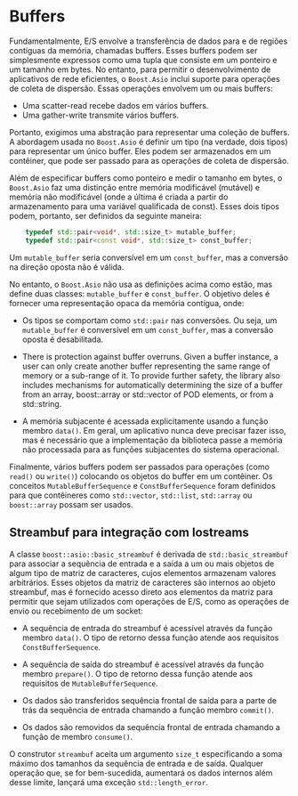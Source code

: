 # Buffers

Fundamentalmente, E/S envolve a transferência de dados para e de regiões contíguas da memória, chamadas buffers. Esses buffers podem ser simplesmente expressos como uma tupla que consiste em um ponteiro e um tamanho em bytes. No entanto, para permitir o desenvolvimento de aplicativos de rede eficientes, o `Boost.Asio` inclui suporte para operações de coleta de dispersão. Essas operações envolvem um ou mais buffers:

* Uma scatter-read recebe dados em vários buffers.
* Uma gather-write transmite vários buffers.

Portanto, exigimos uma abstração para representar uma coleção de buffers. A abordagem usada no `Boost.Asio` é definir um tipo (na verdade, dois tipos) para representar um único buffer. Eles podem ser armazenados em um contêiner, que pode ser passado para as operações de coleta de dispersão.

Além de especificar buffers como ponteiro e medir o tamanho em bytes, o `Boost.Asio` faz uma distinção entre memória modificável (mutável) e memória não modificável (onde a última é criada a partir do armazenamento para uma variável qualificada de const). Esses dois tipos podem, portanto, ser definidos da seguinte maneira:

```cpp
    typedef std::pair<void*, std::size_t> mutable_buffer;
    typedef std::pair<const void*, std::size_t> const_buffer;
```

Um `mutable_buffer` seria conversível em um `const_buffer`, mas a conversão na direção oposta não é válida.

No entanto, o `Boost.Asio` não usa as definições acima como estão, mas define duas classes: `mutable_buffer` e `const_buffer`. O objetivo deles é fornecer uma representação opaca da memória contígua, onde:

* Os tipos se comportam como `std::pair` nas conversões. Ou seja, um `mutable_buffer` é conversível em um `const_buffer`, mas a conversão oposta é desabilitada.

* There is protection against buffer overruns. Given a buffer instance, a user can only create another buffer representing the same range of memory or a sub-range of it. To provide further safety, the library also includes mechanisms for automatically determining the size of a buffer from an array, boost::array or std::vector of POD elements, or from a std::string.

* A memória subjacente é acessada explicitamente usando a função membro `data()`. Em geral, um aplicativo nunca deve precisar fazer isso, mas é necessário que a implementação da biblioteca passe a memória não processada para as funções subjacentes do sistema operacional.

Finalmente, vários buffers podem ser passados para operações (como `read()` ou `write()`) colocando os objetos do buffer em um contêiner. Os conceitos `MutableBufferSequence` e `ConstBufferSequence` foram definidos para que contêineres como `std::vector`, `std::list`, `std::array` ou `boost::array` possam ser usados.

## Streambuf para integração com Iostreams

A classe `boost::asio::basic_streambuf` é derivada de `std::basic_streambuf` para associar a sequência de entrada e a saída a um ou mais objetos de algum tipo de matriz de caracteres, cujos elementos armazenam valores arbitrários. Esses objetos da matriz de caracteres são internos ao objeto streambuf, mas é fornecido acesso direto aos elementos da matriz para permitir que sejam utilizados com operações de E/S, como as operações de envio ou recebimento de um socket:

* A sequência de entrada do streambuf é acessível através da função membro `data()`. O tipo de retorno dessa função atende aos requisitos `ConstBufferSequence`.

* A sequência de saída do streambuf é acessível através da função membro `prepare()`. O tipo de retorno dessa função atende aos requisitos de `MutableBufferSequence`.

* Os dados são transferidos sequência frontal de saída para a parte de trás da sequência de entrada chamando a função membro `commit()`.

* Os dados são removidos da sequência frontal de entrada chamando a função de membro `consume()`.

O construtor `streambuf` aceita um argumento `size_t` especificando a soma máximo dos tamanhos da sequência de entrada e de saída. Qualquer operação que, se for bem-sucedida, aumentará os dados internos além desse limite, lançará uma exceção `std::length_error`.